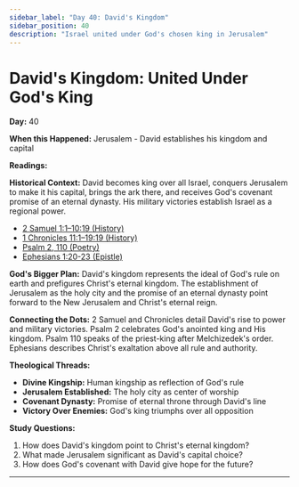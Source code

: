 ```yaml
---
sidebar_label: "Day 40: David's Kingdom"
sidebar_position: 40
description: "Israel united under God's chosen king in Jerusalem"
---
```


# David's Kingdom: United Under God's King

**Day:** 40

**When this Happened:** Jerusalem - David establishes his kingdom and capital

**Readings:**

**Historical Context:** David becomes king over all Israel, conquers Jerusalem to make it his capital, brings the ark there, and receives God's covenant promise of an eternal dynasty. His military victories establish Israel as a regional power.
 - [2 Samuel 1:1–10:19 (History)](https://www.biblegateway.com/passage/?search=2+Samuel+1%3A1-10%3A19)
 - [1 Chronicles 11:1–19:19 (History)](https://www.biblegateway.com/passage/?search=1+Chronicles+11%3A1-19%3A19)
 - [Psalm 2, 110 (Poetry)](https://www.biblegateway.com/passage/?search=Psalm+2%2C+110)
 - [Ephesians 1:20-23 (Epistle)](https://www.biblegateway.com/passage/?search=Ephesians+1%3A20-23)

**God's Bigger Plan:** David's kingdom represents the ideal of God's rule on earth and prefigures Christ's eternal kingdom. The establishment of Jerusalem as the holy city and the promise of an eternal dynasty point forward to the New Jerusalem and Christ's eternal reign.

**Connecting the Dots:** 2 Samuel and Chronicles detail David's rise to power and military victories. Psalm 2 celebrates God's anointed king and His kingdom. Psalm 110 speaks of the priest-king after Melchizedek's order. Ephesians describes Christ's exaltation above all rule and authority.

****Theological Threads:****
- **Divine Kingship:** Human kingship as reflection of God's rule
- **Jerusalem Established:** The holy city as center of worship
- **Covenant Dynasty:** Promise of eternal throne through David's line
- **Victory Over Enemies:** God's king triumphs over all opposition

**Study Questions:**
1. How does David's kingdom point to Christ's eternal kingdom?
2. What made Jerusalem significant as David's capital choice?
3. How does God's covenant with David give hope for the future?

---